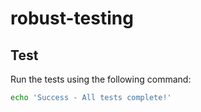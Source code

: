 # robust-testing

## Test

Run the tests using the following command:

```bash
echo 'Success - All tests complete!'
```
